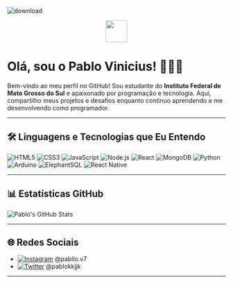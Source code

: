 ![download](https://github.com/user-attachments/assets/7241278a-1321-4053-b2cf-94b1d980b42d)<!-- Cabeçalho com imagem -->
<p align="center">
  <img src="" alt="" width="50px"/>
</p>

# Olá, sou o Pablo Vinicius! 👨‍💻✨

Bem-vindo ao meu perfil no GitHub! Sou estudante do **Instituto Federal de Mato Grosso do Sul** e apaixonado por programação e tecnologia. Aqui, compartilho meus projetos e desafios enquanto continuo aprendendo e me desenvolvendo como programador.

---

## 🛠️ Linguagens e Tecnologias que Eu Entendo

![HTML5](https://img.shields.io/badge/-HTML5-333333?style=flat&logo=html5&logoColor=E34F26)
![CSS3](https://img.shields.io/badge/-CSS3-333333?style=flat&logo=css3&logoColor=1572B6)
![JavaScript](https://img.shields.io/badge/-JavaScript-333333?style=flat&logo=javascript&logoColor=F7DF1E)
![Node.js](https://img.shields.io/badge/-Node.js-333333?style=flat&logo=node.js&logoColor=8CC84B)
![React](https://img.shields.io/badge/-React-333333?style=flat&logo=react&logoColor=61DAFB)
![MongoDB](https://img.shields.io/badge/-MongoDB-333333?style=flat&logo=mongodb&logoColor=47A248)
![Python](https://img.shields.io/badge/-Python-333333?style=flat&logo=python&logoColor=306998)
![Arduino](https://img.shields.io/badge/-Arduino-333333?style=flat&logo=arduino&logoColor=00979D)
![ElephantSQL](https://img.shields.io/badge/-ElephantSQL-333333?style=flat&logo=heroku&logoColor=6762A6)
![React Native](https://img.shields.io/badge/-React%20Native-333333?style=flat&logo=react&logoColor=61DAFB)

---

## 📊 Estatísticas GitHub

![Pablo's GitHub Stats](https://github-readme-stats.vercel.app/api?username=oreia7&show_icons=true&theme=radical)

---

## 🌐 Redes Sociais

- [![Instagram](https://img.shields.io/badge/Instagram-%23E4405F?style=flat&logo=instagram&logoColor=white)](https://www.instagram.com/pabllo.v7) @pabllo.v7
- [![Twitter](https://img.shields.io/badge/Twitter-1DA1F2?style=flat&logo=twitter&logoColor=white)](https://twitter.com/pablokkjjk) @pablokkjjk

---

